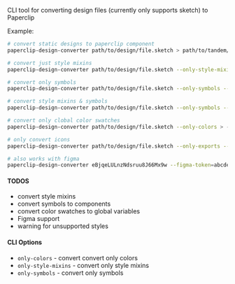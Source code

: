 CLI tool for converting design files (currently only supports sketch) to Paperclip

Example:

```bash
# convert static designs to paperclip component
paperclip-design-converter path/to/design/file.sketch > path/to/tandem/component.pc

# convert just style mixins
paperclip-design-converter path/to/design/file.sketch --only-style-mixins > path/to/tandem/mixins.pc

# convert only symbols
paperclip-design-converter path/to/design/file.sketch --only-symbols --write=path/to/component/dir

# convert style mixins & symbols
paperclip-design-converter path/to/design/file.sketch --only-symbols --only-style-mixins --write=path/to/component/dir

# convert only clobal color swatches
paperclip-design-converter path/to/design/file.sketch --only-colors > --write=path/to/component/dir

# only convert icons
paperclip-design-converter path/to/design/file.sketch --only-exports --write=path/to/component/dir

# also works with figma
paperclip-design-converter eBjqeLULnzNdsruu8J66Mx9w --figma-token=abcde --write=path/to/component/dir
```

#### TODOS

- convert style mixins
- convert symbols to components
- convert color swatches to global variables
- Figma support
- warning for unsupported styles

#### CLI Options

- `only-colors` - convert convert only colors
- `only-style-mixins` - convert only style mixins
- `only-symbols` - convert only symbols

####
